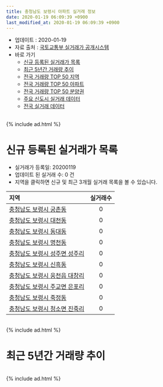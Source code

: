 ```yaml
---
title: 충청남도 보령시 아파트 실거래 정보
date: 2020-01-19 06:09:39 +0900
last_modified_at: 2020-01-19 06:09:39 +0900
---
```


* 업데이트 : 2020-01-19
* 자료 출처 : [국토교통부 실거래가 공개시스템](http://rt.molit.go.kr)
* 바로 가기
    * [신규 등록된 실거래가 목록](#신규-등록된-실거래가-목록)
    * [최근 5년간 거래량 추이](#최근-5년간-거래량-추이)
    * [전국 거래량 TOP 50 지역](https://apt-info.github.io/apt-trade-info/최근-3개월-전국에서-가장-거래가-많이-발생한-지역)
    * [전국 거래량 TOP 50 아파트](https://apt-info.github.io/apt-trade-info/최근-3개월-전국에서-가장-거래가-많이-발생한-아파트)
    * [전국 거래량 TOP 50 분양권](https://apt-info.github.io/apt-trade-info/최근-3개월-전국에서-가장-거래가-많이-발생한-분양권)
    * [주요 신도시 실거래 데이터](https://apt-info.github.io/apt-trade-info/주요-신도시)
    * [전국 실거래 데이터](https://apt-info.github.io/apt-trade-info/전국)

<br>
{% include ad.html %}
<br>

# 신규 등록된 실거래가 목록
* 실거래가 등록일: 20200119
* 업데이트 된 실거래 수: 0 건
* 지역을 클릭하면 신규 및 최근 3개월 실거래 목록을 볼 수 있습니다.


|지역|실거래수|
|:---|:---:|
|[충청남도 보령시 궁촌동](https://apt-info.github.io/apt-trade-info/충청남도-보령시-궁촌동)|0|
|[충청남도 보령시 대천동](https://apt-info.github.io/apt-trade-info/충청남도-보령시-대천동)|0|
|[충청남도 보령시 동대동](https://apt-info.github.io/apt-trade-info/충청남도-보령시-동대동)|0|
|[충청남도 보령시 명천동](https://apt-info.github.io/apt-trade-info/충청남도-보령시-명천동)|0|
|[충청남도 보령시 성주면 성주리](https://apt-info.github.io/apt-trade-info/충청남도-보령시-성주면-성주리)|0|
|[충청남도 보령시 신흑동](https://apt-info.github.io/apt-trade-info/충청남도-보령시-신흑동)|0|
|[충청남도 보령시 웅천읍 대창리](https://apt-info.github.io/apt-trade-info/충청남도-보령시-웅천읍-대창리)|0|
|[충청남도 보령시 주교면 은포리](https://apt-info.github.io/apt-trade-info/충청남도-보령시-주교면-은포리)|0|
|[충청남도 보령시 죽정동](https://apt-info.github.io/apt-trade-info/충청남도-보령시-죽정동)|0|
|[충청남도 보령시 청소면 진죽리](https://apt-info.github.io/apt-trade-info/충청남도-보령시-청소면-진죽리)|0|


<br>
{% include ad.html %}
<br>

# 최근 5년간 거래량 추이


<div style="width:100%;">
    <canvas id="deal_progress" height="200"></canvas>
</div>

<script>
new Chart(document.getElementById("deal_progress"), {
    type: 'line',
    data: {
        labels: ['201501','201502','201503','201504','201505','201506','201507','201508','201509','201510','201511','201512','201601','201602','201603','201604','201605','201606','201607','201608','201609','201610','201611','201612','201701','201702','201703','201704','201705','201706','201707','201708','201709','201710','201711','201712','201801','201802','201803','201804','201805','201806','201807','201808','201809','201810','201811','201812','201901','201902','201903','201904','201905','201906','201907','201908','201909','201910','201911','201912','202001'],
        datasets: [{
            label: '매매',
            pointRadius: 1,
            data: [61, 42, 72, 67, 73, 70, 49, 43, 54, 53, 46, 41, 36, 47, 62, 52, 44, 45, 30, 42, 35, 47, 39, 34, 30, 42, 39, 47, 51, 48, 58, 58, 58, 41, 54, 39, 36, 44, 51, 58, 54, 40, 50, 46, 35, 63, 41, 30, 42, 37, 60, 63, 55, 60, 72, 90, 61, 89, 88, 74, 22],
            borderColor: "rgba(255, 201, 14, 1)",
            backgroundColor: "rgba(255, 201, 14, 0.5)",
            fill: false,
            lineTension: 0
        },{
            label: '전월세',
            pointRadius: 1,
            data: [17, 19, 23, 24, 32, 26, 24, 18, 20, 22, 19, 20, 22, 26, 21, 11, 21, 28, 25, 14, 15, 18, 23, 19, 24, 31, 19, 18, 35, 30, 33, 36, 31, 28, 36, 31, 32, 28, 23, 25, 27, 28, 33, 13, 16, 27, 19, 21, 21, 34, 20, 19, 35, 20, 21, 32, 26, 21, 24, 14, 6],
            borderColor: "rgba(0, 141, 185, 1)",
            backgroundColor: "rgba(0, 141, 185, 0.5)",
            fill: false,
            lineTension: 0
        }
        ]
    },
    options: {
        responsive: true,
        title: {
            display: false
        },
        tooltips: {
            mode: 'index',
            intersect: false
        },
        hover: {
            mode: 'nearest',
            intersect: true
        },
        scales: {
            xAxes: [{
                display: true,
                scaleLabel: {
                    display: true,
                    labelString: '년/월'
                }
            }],
            yAxes: [{
                display: true,
                ticks: {
                    suggestedMin: 0,
                },
                scaleLabel: {
                    display: true,
                    labelString: '실거래 수'
                }
            }]
        }
    }
});

</script>


<br>
{% include ad.html %}
<br>

